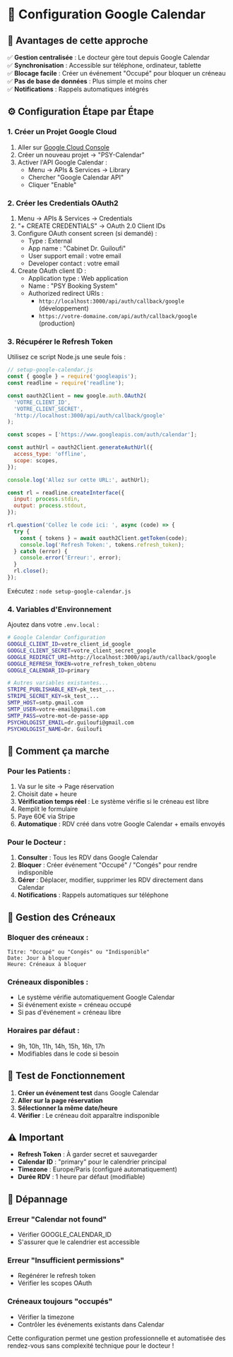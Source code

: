 # 📅 Configuration Google Calendar

## 🎯 Avantages de cette approche

✅ **Gestion centralisée** : Le docteur gère tout depuis Google Calendar  
✅ **Synchronisation** : Accessible sur téléphone, ordinateur, tablette  
✅ **Blocage facile** : Créer un événement "Occupé" pour bloquer un créneau  
✅ **Pas de base de données** : Plus simple et moins cher  
✅ **Notifications** : Rappels automatiques intégrés  

## ⚙️ Configuration Étape par Étape

### 1. **Créer un Projet Google Cloud**

1. Aller sur [Google Cloud Console](https://console.cloud.google.com/)
2. Créer un nouveau projet → "PSY-Calendar"
3. Activer l'API Google Calendar :
   - Menu → APIs & Services → Library
   - Chercher "Google Calendar API"
   - Cliquer "Enable"

### 2. **Créer les Credentials OAuth2**

1. Menu → APIs & Services → Credentials
2. "+ CREATE CREDENTIALS" → OAuth 2.0 Client IDs
3. Configure OAuth consent screen (si demandé) :
   - Type : External
   - App name : "Cabinet Dr. Guiloufi"
   - User support email : votre email
   - Developer contact : votre email
4. Create OAuth client ID :
   - Application type : Web application
   - Name : "PSY Booking System"
   - Authorized redirect URIs : 
     - `http://localhost:3000/api/auth/callback/google` (développement)
     - `https://votre-domaine.com/api/auth/callback/google` (production)

### 3. **Récupérer le Refresh Token**

Utilisez ce script Node.js une seule fois :

```javascript
// setup-google-calendar.js
const { google } = require('googleapis');
const readline = require('readline');

const oauth2Client = new google.auth.OAuth2(
  'VOTRE_CLIENT_ID',
  'VOTRE_CLIENT_SECRET',
  'http://localhost:3000/api/auth/callback/google'
);

const scopes = ['https://www.googleapis.com/auth/calendar'];

const authUrl = oauth2Client.generateAuthUrl({
  access_type: 'offline',
  scope: scopes,
});

console.log('Allez sur cette URL:', authUrl);

const rl = readline.createInterface({
  input: process.stdin,
  output: process.stdout,
});

rl.question('Collez le code ici: ', async (code) => {
  try {
    const { tokens } = await oauth2Client.getToken(code);
    console.log('Refresh Token:', tokens.refresh_token);
  } catch (error) {
    console.error('Erreur:', error);
  }
  rl.close();
});
```

Exécutez : `node setup-google-calendar.js`

### 4. **Variables d'Environnement**

Ajoutez dans votre `.env.local` :

```bash
# Google Calendar Configuration
GOOGLE_CLIENT_ID=votre_client_id_google
GOOGLE_CLIENT_SECRET=votre_client_secret_google
GOOGLE_REDIRECT_URI=http://localhost:3000/api/auth/callback/google
GOOGLE_REFRESH_TOKEN=votre_refresh_token_obtenu
GOOGLE_CALENDAR_ID=primary

# Autres variables existantes...
STRIPE_PUBLISHABLE_KEY=pk_test_...
STRIPE_SECRET_KEY=sk_test_...
SMTP_HOST=smtp.gmail.com
SMTP_USER=votre-email@gmail.com
SMTP_PASS=votre-mot-de-passe-app
PSYCHOLOGIST_EMAIL=dr.guiloufi@gmail.com
PSYCHOLOGIST_NAME=Dr. Guiloufi
```

## 🔧 Comment ça marche

### **Pour les Patients :**
1. Va sur le site → Page réservation
2. Choisit date + heure
3. **Vérification temps réel** : Le système vérifie si le créneau est libre
4. Remplit le formulaire
5. Paye 60€ via Stripe
6. **Automatique** : RDV créé dans votre Google Calendar + emails envoyés

### **Pour le Docteur :**
1. **Consulter** : Tous les RDV dans Google Calendar
2. **Bloquer** : Créer événement "Occupé" / "Congés" pour rendre indisponible
3. **Gérer** : Déplacer, modifier, supprimer les RDV directement dans Calendar
4. **Notifications** : Rappels automatiques sur téléphone

## 📱 Gestion des Créneaux

### **Bloquer des créneaux :**
```
Titre: "Occupé" ou "Congés" ou "Indisponible"
Date: Jour à bloquer
Heure: Créneaux à bloquer
```

### **Créneaux disponibles :**
- Le système vérifie automatiquement Google Calendar
- Si événement existe = créneau occupé
- Si pas d'événement = créneau libre

### **Horaires par défaut :**
- 9h, 10h, 11h, 14h, 15h, 16h, 17h
- Modifiables dans le code si besoin

## 🚀 Test de Fonctionnement

1. **Créer un événement test** dans Google Calendar
2. **Aller sur la page réservation** 
3. **Sélectionner la même date/heure**
4. **Vérifier** : Le créneau doit apparaître indisponible

## ⚠️ Important

- **Refresh Token** : À garder secret et sauvegarder
- **Calendar ID** : "primary" pour le calendrier principal
- **Timezone** : Europe/Paris (configuré automatiquement)
- **Durée RDV** : 1 heure par défaut (modifiable)

## 🔧 Dépannage

### Erreur "Calendar not found"
- Vérifier GOOGLE_CALENDAR_ID
- S'assurer que le calendrier est accessible

### Erreur "Insufficient permissions"
- Regénérer le refresh token
- Vérifier les scopes OAuth

### Créneaux toujours "occupés"
- Vérifier la timezone
- Contrôler les événements existants dans Calendar

Cette configuration permet une gestion professionnelle et automatisée des rendez-vous sans complexité technique pour le docteur !
